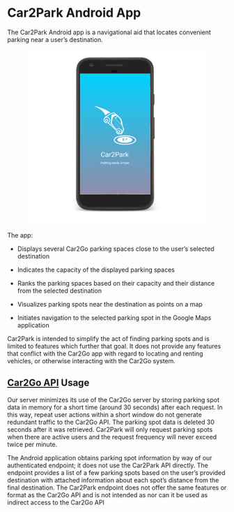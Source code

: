 # Car2Park Android App

The Car2Park Android app is a navigational aid that locates convenient parking near a user’s destination.

<p align="center">
  <img src="https://github.com/Foobar-Consulting-Ltd/Car2Park/blob/master/readme_pictures/Logo.png" height="400" width="400">
</p>

The app:

- Displays several Car2Go parking spaces close to the user’s selected destination

- Indicates the capacity of the displayed parking spaces

-  Ranks the parking spaces based on their capacity and their distance from the selected destination

-  Visualizes parking spots near the destination as points on a map

-  Initiates navigation to the selected parking spot in the Google Maps application

Car2Park is intended to simplify the act of finding parking spots and is limited to features which further that goal. It does not provide any features that conflict with the Car2Go app with regard to locating and renting vehicles, or otherwise interacting with the Car2Go system.

## [Car2Go API](https://github.com/car2go/openAPI) Usage 

Our server minimizes its use of the Car2Go server by storing parking spot data in memory for a short time (around 30 seconds) after each request. In this way, repeat user actions within a short window do not generate redundant traffic to the Car2Go API. The parking spot data is deleted 30 seconds after it was retrieved. Car2Park will only request parking spots when there are active users and the request frequency will never exceed twice per minute.

 

The Android application obtains parking spot information by way of our authenticated endpoint; it does not use the Car2Park API directly. The endpoint provides a list of a few parking spots based on the user’s provided destination with attached information about each spot’s distance from the final destination. The Car2Park endpoint does not offer the same features or format as the Car2Go API and is not intended as nor can it be used as indirect access to the Car2Go API
